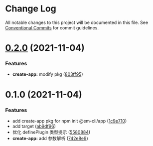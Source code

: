 # Change Log

All notable changes to this project will be documented in this file.
See [Conventional Commits](https://conventionalcommits.org) for commit guidelines.

# [0.2.0](https://github.com/edisonLzy/mono-cli/compare/@em-cli/create-app@0.1.0...@em-cli/create-app@0.2.0) (2021-11-04)

### Features

- **create-app:** modify pkg ([803ff95](https://github.com/edisonLzy/mono-cli/commit/803ff95fcba3816e49a99ea037b69b0ba7ca1f32))

# 0.1.0 (2021-11-04)

### Features

- add create-app pkg for npm init @em-cli/app ([1c9e710](https://github.com/edisonLzy/mono-cli/commit/1c9e710a169a5e60d8003d5da186da093ced1e1b))
- add target ([ab9df96](https://github.com/edisonLzy/mono-cli/commit/ab9df96baed7a4cb31652ef830fb9aef11796cab))
- 优化 definePlugin 类型提示 ([5580884](https://github.com/edisonLzy/mono-cli/commit/5580884cf54c63e8429a00cf8805d0901c8c4f69))
- **create-app:** add 参数解析 ([742e8e9](https://github.com/edisonLzy/mono-cli/commit/742e8e960f0411862111442e9b1a6facc13e333e))
